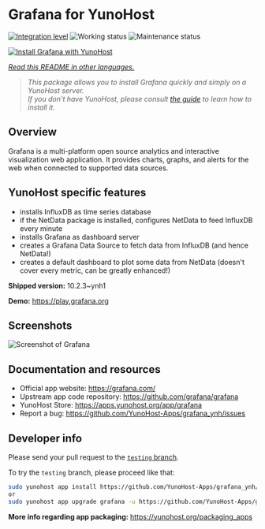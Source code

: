 <!--
N.B.: This README was automatically generated by <https://github.com/YunoHost/apps/tree/master/tools/readme_generator>
It shall NOT be edited by hand.
-->

# Grafana for YunoHost

[![Integration level](https://dash.yunohost.org/integration/grafana.svg)](https://dash.yunohost.org/appci/app/grafana) ![Working status](https://ci-apps.yunohost.org/ci/badges/grafana.status.svg) ![Maintenance status](https://ci-apps.yunohost.org/ci/badges/grafana.maintain.svg)

[![Install Grafana with YunoHost](https://install-app.yunohost.org/install-with-yunohost.svg)](https://install-app.yunohost.org/?app=grafana)

*[Read this README in other languages.](./ALL_README.md)*

> *This package allows you to install Grafana quickly and simply on a YunoHost server.*  
> *If you don't have YunoHost, please consult [the guide](https://yunohost.org/install) to learn how to install it.*

## Overview

Grafana is a multi-platform open source analytics and interactive visualization web application. It provides charts, graphs, and alerts for the web when connected to supported data sources.

## YunoHost specific features

* installs InfluxDB as time series database
* if the NetData package is installed, configures NetData to feed InfluxDB every minute
* installs Grafana as dashboard server
* creates a Grafana Data Source to fetch data from InfluxDB (and hence NetData!)
* creates a default dashboard to plot some data from NetData (doesn't cover every metric, can be greatly enhanced!)


**Shipped version:** 10.2.3~ynh1

**Demo:** <https://play.grafana.org>

## Screenshots

![Screenshot of Grafana](./doc/screenshots/Grafana8_Kubernetes.jpg)

## Documentation and resources

- Official app website: <https://grafana.com/>
- Upstream app code repository: <https://github.com/grafana/grafana>
- YunoHost Store: <https://apps.yunohost.org/app/grafana>
- Report a bug: <https://github.com/YunoHost-Apps/grafana_ynh/issues>

## Developer info

Please send your pull request to the [`testing` branch](https://github.com/YunoHost-Apps/grafana_ynh/tree/testing).

To try the `testing` branch, please proceed like that:

```bash
sudo yunohost app install https://github.com/YunoHost-Apps/grafana_ynh/tree/testing --debug
or
sudo yunohost app upgrade grafana -u https://github.com/YunoHost-Apps/grafana_ynh/tree/testing --debug
```

**More info regarding app packaging:** <https://yunohost.org/packaging_apps>
